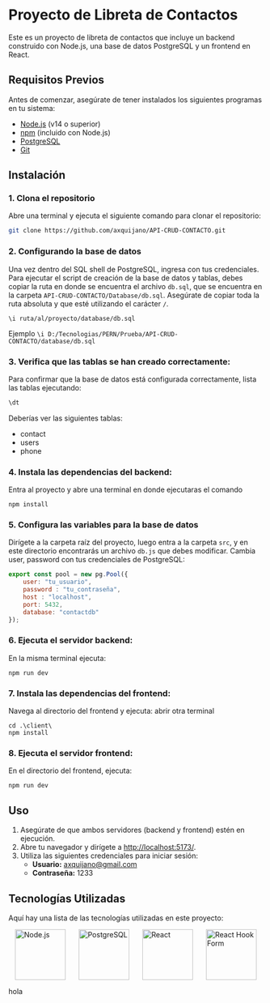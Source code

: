 # Proyecto de Libreta de Contactos

Este es un proyecto de libreta de contactos que incluye un backend construido con Node.js, una base de datos PostgreSQL y un frontend en React.

## Requisitos Previos

Antes de comenzar, asegúrate de tener instalados los siguientes programas en tu sistema:

- [Node.js](https://nodejs.org/en/download/) (v14 o superior)
- [npm](https://www.npmjs.com/get-npm) (incluido con Node.js)
- [PostgreSQL](https://www.postgresql.org/download/)
- [Git](https://git-scm.com/downloads)

## Instalación

### 1. Clona el repositorio

Abre una terminal y ejecuta el siguiente comando para clonar el repositorio:

```bash
git clone https://github.com/axquijano/API-CRUD-CONTACTO.git
```
### 2. Configurando la base de datos

Una vez dentro del SQL shell de PostgreSQL, ingresa con tus credenciales. Para ejecutar el script de creación de la base de datos y tablas, debes copiar la ruta en donde se encuentra el archivo `db.sql`, que se encuentra en la carpeta `API-CRUD-CONTACTO/Database/db.sql`. Asegúrate de copiar toda la ruta absoluta y que esté utilizando el carácter `/`.
```
\i ruta/al/proyecto/database/db.sql
```
Ejemplo 
`\i D:/Tecnologias/PERN/Prueba/API-CRUD-CONTACTO/database/db.sql`
### 3. Verifica que las tablas se han creado correctamente:

Para confirmar que la base de datos está configurada correctamente, lista las tablas ejecutando:

```bash
\dt
```
Deberías ver las siguientes tablas:

- contact
- users
- phone

### 4. Instala las dependencias del backend:

Entra al proyecto y abre una terminal en donde ejecutaras el comando
```
npm install
```
### 5. Configura las variables para la base de datos
Dirígete a la carpeta raíz del proyecto, luego entra a la carpeta `src`, y en este directorio encontrarás un archivo `db.js` que debes modificar. Cambia user, password  con tus credenciales de PostgreSQL:
```javascript
export const pool = new pg.Pool({
    user: "tu_usuario",
    password : "tu_contraseña",
    host : "localhost",
    port: 5432,
    database: "contactdb"
});
```
### 6. Ejecuta el servidor backend:

En la misma terminal ejecuta:
```
npm run dev
```
### 7. Instala las dependencias del frontend:

Navega al directorio del frontend y ejecuta:
abrir otra terminal
```
cd .\client\
npm install
```
### 8. Ejecuta el servidor frontend:

En el directorio del frontend, ejecuta:
```
npm run dev 
```
## Uso

1. Asegúrate de que ambos servidores (backend y frontend) estén en ejecución.
2. Abre tu navegador y dirígete a [http://localhost:5173/](http://localhost:5173/).
3. Utiliza las siguientes credenciales para iniciar sesión:
   - **Usuario:** axquijano@gmail.com
   - **Contraseña:** 1233

## Tecnologías Utilizadas

Aquí hay una lista de las tecnologías utilizadas en este proyecto:

<div style="display: flex; justify-content: space-around;">
    <img src="https://upload.wikimedia.org/wikipedia/commons/thumb/d/d9/Node.js_logo.svg/590px-Node.js_logo.svg.png" alt="Node.js" width="100" />
    <img src="https://upload.wikimedia.org/wikipedia/commons/thumb/2/29/Postgresql_elephant.svg/620px-Postgresql_elephant.svg.png" alt="PostgreSQL" width="100" />
    <img src="https://upload.wikimedia.org/wikipedia/commons/a/a7/React-icon.svg" alt="React" width="100" />
    <img src="https://react-hook-form.com/images/logo/react-hook-form-logo-only.png" alt="React Hook Form" width="100" />
</div>

hola
